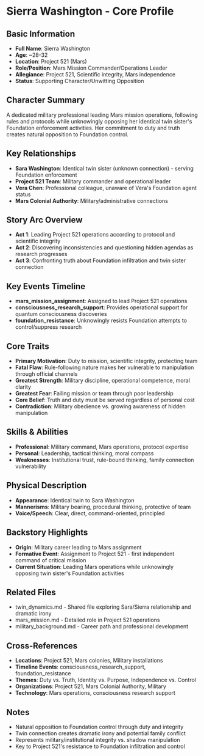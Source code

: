 # Sierra Washington - Core Profile

## Basic Information
- **Full Name**: Sierra Washington
- **Age**: ~28-32
- **Location**: Project 521 (Mars)
- **Role/Position**: Mars Mission Commander/Operations Leader
- **Allegiance**: Project 521, Scientific integrity, Mars independence
- **Status**: Supporting Character/Unwitting Opposition

## Character Summary
A dedicated military professional leading Mars mission operations, following rules and protocols while unknowingly opposing her identical twin sister's Foundation enforcement activities. Her commitment to duty and truth creates natural opposition to Foundation control.

## Key Relationships
- **Sara Washington**: Identical twin sister (unknown connection) - serving Foundation enforcement
- **Project 521 Team**: Military commander and operational leader
- **Vera Chen**: Professional colleague, unaware of Vera's Foundation agent status
- **Mars Colonial Authority**: Military/administrative connections

## Story Arc Overview
- **Act 1**: Leading Project 521 operations according to protocol and scientific integrity
- **Act 2**: Discovering inconsistencies and questioning hidden agendas as research progresses
- **Act 3**: Confronting truth about Foundation infiltration and twin sister connection

## Key Events Timeline
- **mars_mission_assignment**: Assigned to lead Project 521 operations
- **consciousness_research_support**: Provides operational support for quantum consciousness discoveries
- **foundation_resistance**: Unknowingly resists Foundation attempts to control/suppress research

## Core Traits
- **Primary Motivation**: Duty to mission, scientific integrity, protecting team
- **Fatal Flaw**: Rule-following nature makes her vulnerable to manipulation through official channels
- **Greatest Strength**: Military discipline, operational competence, moral clarity
- **Greatest Fear**: Failing mission or team through poor leadership
- **Core Belief**: Truth and duty must be served regardless of personal cost
- **Contradiction**: Military obedience vs. growing awareness of hidden manipulation

## Skills & Abilities
- **Professional**: Military command, Mars operations, protocol expertise
- **Personal**: Leadership, tactical thinking, moral compass
- **Weaknesses**: Institutional trust, rule-bound thinking, family connection vulnerability

## Physical Description
- **Appearance**: Identical twin to Sara Washington
- **Mannerisms**: Military bearing, procedural thinking, protective of team
- **Voice/Speech**: Clear, direct, command-oriented, principled

## Backstory Highlights
- **Origin**: Military career leading to Mars assignment
- **Formative Event**: Assignment to Project 521 - first independent command of critical mission
- **Current Situation**: Leading Mars operations while unknowingly opposing twin sister's Foundation activities

## Related Files
- twin_dynamics.md - Shared file exploring Sara/Sierra relationship and dramatic irony
- mars_mission.md - Detailed role in Project 521 operations
- military_background.md - Career path and professional development

## Cross-References
- **Locations**: Project 521, Mars colonies, Military installations
- **Timeline Events**: consciousness_research_support, foundation_resistance
- **Themes**: Duty vs. Truth, Identity vs. Purpose, Independence vs. Control
- **Organizations**: Project 521, Mars Colonial Authority, Military
- **Technology**: Mars operations, consciousness research support

## Notes
- Natural opposition to Foundation control through duty and integrity
- Twin connection creates dramatic irony and potential family conflict
- Represents military/institutional integrity vs. shadow manipulation
- Key to Project 521's resistance to Foundation infiltration and control